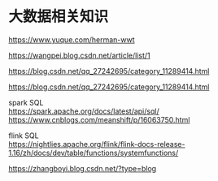 # 大数据相关知识

https://www.yuque.com/herman-wwt

https://wangpei.blog.csdn.net/article/list/1

https://blog.csdn.net/qq_27242695/category_11289414.html

https://blog.csdn.net/qq_27242695/category_11289414.html

spark SQL  
https://spark.apache.org/docs/latest/api/sql/  
https://www.cnblogs.com/meanshift/p/16063750.html

flink SQL  
https://nightlies.apache.org/flink/flink-docs-release-1.16/zh/docs/dev/table/functions/systemfunctions/

https://zhangboyi.blog.csdn.net/?type=blog
